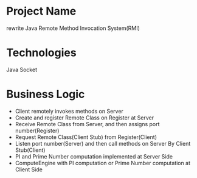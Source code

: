 # Project Name
rewrite Java Remote Method Invocation System(RMI)

# Technologies
Java Socket

# Business Logic
- Client remotely invokes methods on Server
- Create and register Remote Class on Register at Server
- Receive Remote Class from Server, and then assigns port number(Register)
- Request Remote Class(Client Stub) from Register(Client)
- Listen port number(Server) and then call methods on Server By Client Stub(Client)
- PI and Prime Number computation implemented at Server Side
- ComputeEngine with PI computation or Prime Number computation at Client Side
